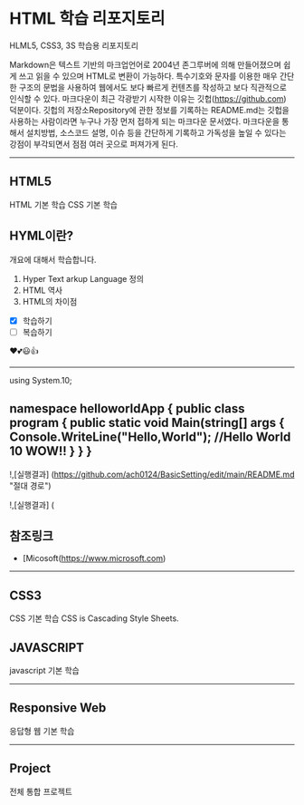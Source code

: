 # HTML  학습 리포지토리
HLML5, CSS3, 3S 학습용 리포지토리

Markdown은 텍스트 기반의 마크업언어로 2004년 존그루버에 의해 만들어졌으며 쉽게 쓰고 읽을 수 있으며 HTML로 변환이 가능하다. 특수기호와 문자를 이용한 매우 간단한 구조의 문법을 사용하여 웹에서도 보다 빠르게 컨텐츠를 작성하고 보다 직관적으로 인식할 수 있다. 마크다운이 최근 각광받기 시작한 이유는 깃헙(https://github.com) 덕분이다. 깃헙의 저장소Repository에 관한 정보를 기록하는 README.md는 깃헙을 사용하는 사람이라면 누구나 가장 먼저 접하게 되는 마크다운 문서였다. 마크다운을 통해서 설치방법, 소스코드 설명, 이슈 등을 간단하게 기록하고 가독성을 높일 수 있다는 강점이 부각되면서 점점 여러 곳으로 퍼져가게 된다.

-------------

## HTML5
HTML 기본 학습
CSS 기본 학습

## HYML이란?
개요에 대해서 학습합니다.
1. Hyper Text arkup Language 정의
2. HTML 역사
3. HTML의 차이점


* [X] 학습하기
* [ ] 복습하기

❤💕😃👍
  
  -----------
  using System.10;
  
  namespace helloworldApp {
    public class program {
      public static void Main(string[] args {
        Console.WriteLine("Hello,World");
        //Hello World 10 WOW!!
       }
      }
     }
  ---
  
 !,[실행결과] (https://github.com/ach0124/BasicSetting/edit/main/README.md "절대 경로")
 
 !,[실행결과] ( 
  
  참조링크
  -------
 - [Micosoft(https://www.microsoft.com)

-------------

## CSS3
CSS 기본 학습
  CSS is Cascading Style Sheets.
  

## JAVASCRIPT
javascript 기본 학습

-------------

## Responsive Web
응답형 웹 기본 학습

-------------

## Project
전체 통합 프로젝트
